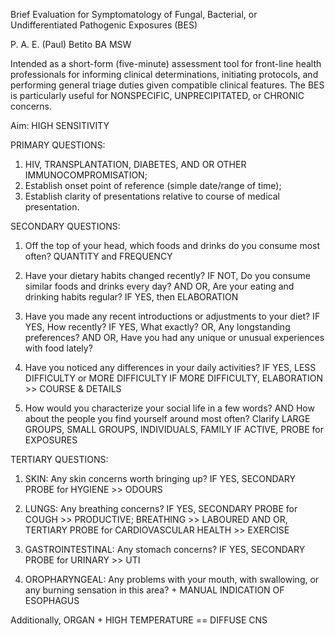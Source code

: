 Brief Evaluation for Symptomatology of Fungal, Bacterial, or Undifferentiated Pathogenic Exposures (BES)

P. A. E. (Paul) Betito BA MSW

Intended as a short-form (five-minute) assessment tool for front-line health professionals for informing clinical determinations, initiating protocols, and performing general triage duties given compatible clinical features. The BES is particularly useful for NONSPECIFIC, UNPRECIPITATED, or CHRONIC concerns.

Aim: HIGH SENSITIVITY

PRIMARY QUESTIONS:

1. HIV, TRANSPLANTATION, DIABETES, AND OR OTHER IMMUNOCOMPROMISATION;
2. Establish onset point of reference (simple date/range of time);
3. Establish clarity of presentations relative to course of medical presentation.

SECONDARY QUESTIONS:

1. Off the top of your head, which foods and drinks do you consume most often?
QUANTITY and FREQUENCY

2. Have your dietary habits changed recently? IF NOT, Do you consume similar foods and drinks every day? AND OR, Are your eating and drinking habits regular?
IF YES, then ELABORATION

3. Have you made any recent introductions or adjustments to your diet?
IF YES, How recently?
IF YES, What exactly?
OR, Any longstanding preferences?
AND OR, Have you had any unique or unusual experiences with food lately?

4. Have you noticed any differences in your daily activities?
IF YES, LESS DIFFICULTY or MORE DIFFICULTY 
IF MORE DIFFICULTY, ELABORATION >> COURSE & DETAILS

5. How would you characterize your social life in a few words? AND How about the people you find yourself around most often? 
Clarify LARGE GROUPS, SMALL GROUPS, INDIVIDUALS, FAMILY
IF ACTIVE, PROBE for EXPOSURES

TERTIARY QUESTIONS:

1. SKIN: Any skin concerns worth bringing up?
IF YES, SECONDARY PROBE for HYGIENE >> ODOURS

2. LUNGS: Any breathing concerns?
IF YES, SECONDARY PROBE for COUGH >> PRODUCTIVE; BREATHING >> LABOURED
AND OR, TERTIARY PROBE for CARDIOVASCULAR HEALTH >> EXERCISE

3. GASTROINTESTINAL: Any stomach concerns?
IF YES, SECONDARY PROBE for URINARY >> UTI

4. OROPHARYNGEAL: Any problems with your mouth, with swallowing, or any burning sensation in this area? + MANUAL INDICATION OF ESOPHAGUS

Additionally, ORGAN + HIGH TEMPERATURE == DIFFUSE CNS

